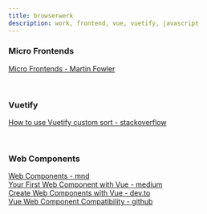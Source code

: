 ```yaml
---
title: browserwerk
description: work, frontend, vue, vuetify, javascript
---
```


### Micro Frontends

[Micro Frontends - Martin Fowler](https://martinfowler.com/articles/micro-frontends.html#Run-timeIntegrationViaWebComponents)

<br />

### Vuetify

[How to use Vuetify custom sort - stackoverflow](https://stackoverflow.com/questions/52678905/how-to-use-vutifys-custom-sort)  

<br />

### Web Components

[Web Components - mnd](https://developer.mozilla.org/en-US/docs/Web/Web_Components)  
[Your First Web Component with Vue - medium](https://medium.com/tunaiku-tech/your-first-web-component-with-vue-js-3386cffc0b1f)  
[Create Web Components with Vue - dev.to](https://dev.to/aumayeung/create-web-components-with-vue-js-2bb0)  
[Vue Web Component Compatibility - github](https://github.com/vuejs/vue-web-component-wrapper#compatibility)  

<br />
